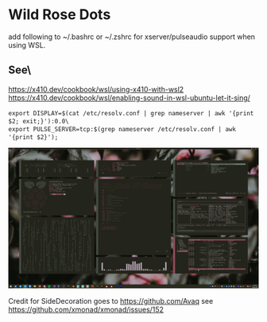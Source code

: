 # Wild Rose Dots

add following to ~/.bashrc or ~/.zshrc for xserver/pulseaudio support when using WSL.  
## See\
https://x410.dev/cookbook/wsl/using-x410-with-wsl2 \
https://x410.dev/cookbook/wsl/enabling-sound-in-wsl-ubuntu-let-it-sing/

```
export DISPLAY=$(cat /etc/resolv.conf | grep nameserver | awk '{print $2; exit;}'):0.0\
export PULSE_SERVER=tcp:$(grep nameserver /etc/resolv.conf | awk '{print $2}');
```

![Wild Rose](https://github.com/PumkinNymph/dotfiles/blob/master/images/Wild%20Rose.png)

Credit for SideDecoration goes to https://github.com/Avaq see https://github.com/xmonad/xmonad/issues/152

